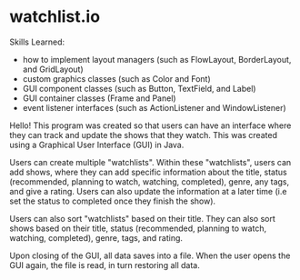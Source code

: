 # watchlist.io

Skills Learned: 
- how to implement layout managers (such as FlowLayout, BorderLayout, and GridLayout)
- custom graphics classes (such as Color and Font)
- GUI component classes (such as Button, TextField, and Label)
- GUI container classes (Frame and Panel)
- event listener interfaces (such as ActionListener and WindowListener)


Hello! This program was created so that users can have an interface where they can track and update the shows that they watch. This was created using a Graphical User Interface (GUI) in Java. 

Users can create multiple "watchlists". Within these "watchlists", users can add shows, where they can add specific information about the title, status (recommended, planning to watch, watching, completed), genre, any tags, and give a rating. Users can also update the information at a later time (i.e set the status to completed once they finish the show). 

Users can also sort "watchlists" based on their title. They can also sort shows based on their title, status (recommended, planning to watch, watching, completed), genre, tags, and rating. 

Upon closing of the GUI, all data saves into a file. When the user opens the GUI again, the file is read, in turn restoring all data. 


